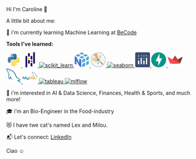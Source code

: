 Hi I'm Caroline :wave: 

A little bit about me:

🎒 i'm currently learning Machine Learning at [BeCode]([https://becode.org/all-trainings/pedagogical-framework-ai-data-science/])

**Tools I've learned:**

<p align="left">
<a href="https://www.python.org/" target="_blank" rel="noreferrer"> 
  <img src="https://raw.githubusercontent.com/devicons/devicon/master/icons/python/python-original.svg" alt="python" width="40" height="40"/> 
</a>
  
<a href="https://pandas.pydata.org/" target="_blank" rel="noreferrer"> 
  <img src="https://raw.githubusercontent.com/devicons/devicon/2ae2a900d2f041da66e950e4d48052658d850630/icons/pandas/pandas-original.svg" alt="pandas" width="40" height="40"/> 
</a>
  
<a href="https://scikit-learn.org/" target="_blank" rel="noreferrer">
  <img src="https://upload.wikimedia.org/wikipedia/commons/0/05/Scikit_learn_logo_small.svg" alt="scikit_learn" width="40" height="40"/>
</a>
  
<a href="https://numpy.org/" target="_blank" rel="noreferrer">
  <img src="https://raw.githubusercontent.com/devicons/devicon/master/icons/numpy/numpy-original.svg" alt="numpy" width="40" height="40"/> 
</a>

<a href="https://matplotlib.org/" target="_blank" rel="noreferrer"> 
  <img src="https://raw.githubusercontent.com/devicons/devicon/master/icons/matplotlib/matplotlib-original.svg" alt="matplotlib" width="40" height="40"/> 
</a>

<a href="https://seaborn.pydata.org/" target="_blank" rel="noreferrer"> 
  <img src="https://seaborn.pydata.org/_images/logo-mark-lightbg.svg" alt="seaborn" width="40" height="40"/>
</a>
  
<a href="https://plotly.com/" target="_blank" rel="noreferrer">
  <img src="https://raw.githubusercontent.com/devicons/devicon/master/icons/plotly/plotly-original.svg" alt="plotly" width="40" height="40"/> 
</a>

<a href="https://fastapi.tiangolo.com/" target="_blank" rel="noreferrer">
  <img src="https://raw.githubusercontent.com/devicons/devicon/master/icons/fastapi/fastapi-original.svg" alt="fastapi" width="40" height="40"/>
</a>


<a href="https://streamlit.io/" target="_blank" rel="noreferrer">
  <img src="https://raw.githubusercontent.com/devicons/devicon/master/icons/streamlit/streamlit-original.svg" alt="streamlit" width="40" height="40"/>
</a>

<a href="https://www.mysql.com/" target="_blank" rel="noreferrer">
  <img src="https://raw.githubusercontent.com/devicons/devicon/master/icons/mysql/mysql-original.svg" alt="mysql" width="40" height="40"/>
</a>

<a href="https://www.w3schools.com/sql/" target="_blank" rel="noreferrer">
  <img src="https://raw.githubusercontent.com/devicons/devicon/master/icons/mysql/mysql-original-wordmark.svg" alt="sql" width="40" height="40"/>
</a>

<a href="https://www.tableau.com/" target="_blank" rel="noreferrer">
  <img src="https://cdn.worldvectorlogo.com/logos/tableau-software.svg" alt="tableau" width="40" height="40"/>
</a>

<a href="https://mlflow.org/" target="_blank" rel="noreferrer">
  <img src="https://mlflow.org/docs/latest/_static/MLflow-logo-final-black.png" alt="mlflow" width="40" height="40"/>
</a>

</p>


👀 i'm interested in AI & Data Science, Finances, Health & Sports, and much more!

🎓 i'm an Bio-Engineer in the Food-industry

😻 I have twe cat's named Lex and Milou.

📬 Let's connect: [LinkedIn]([https://www.linkedin.com/in/caroline-van-hoeke/])




Ciao :relaxed: 
